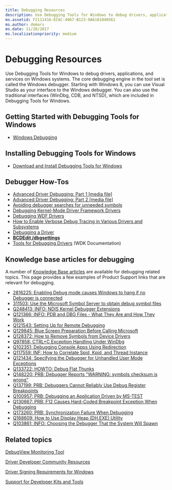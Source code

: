 ```yaml
---
title: Debugging Resources
description: Use Debugging Tools for Windows to debug drivers, applications, and services on Windows systems.
ms.assetid: F2111416-EC6C-4967-B123-9A6101040561
ms.author: domars
ms.date: 11/28/2017
ms.localizationpriority: medium
---
```


# Debugging Resources


Use Debugging Tools for Windows to debug drivers, applications, and services on Windows systems. The core debugging engine in the tool set is called the Windows debugger. Starting with Windows 8, you can use Visual Studio as your interface to the Windows debugger. You can also use the traditional interfaces (WinDbg, CDB, and NTSD), which are included in Debugging Tools for Windows.

## <span id="Getting_Started_with_Debugging_Tools_for_Windows"></span><span id="getting_started_with_debugging_tools_for_windows"></span><span id="GETTING_STARTED_WITH_DEBUGGING_TOOLS_FOR_WINDOWS"></span>Getting Started with Debugging Tools for Windows


-   [Windows Debugging](index.md)

## <span id="Installing_Debugging_Tools_for_Windows"></span><span id="installing_debugging_tools_for_windows"></span><span id="INSTALLING_DEBUGGING_TOOLS_FOR_WINDOWS"></span>Installing Debugging Tools for Windows


-   [Download and Install Debugging Tools for Windows](https://msdn.microsoft.com/windows/hardware/gg463009)

## <span id="Debugger_How-Tos"></span><span id="debugger_how-tos"></span><span id="DEBUGGER_HOW-TOS"></span>Debugger How-Tos


-   [Advanced Driver Debugging: Part 1 \[media file\]](https://download.microsoft.com/download/B/1/6/B161948D-EDE1-4AEF-8776-AD485CDDCD9E/TDDR05003.wvx)
-   [Advanced Driver Debugging: Part 2 \[media file\]](https://download.microsoft.com/download/B/1/6/B161948D-EDE1-4AEF-8776-AD485CDDCD9E/TDDR05004.wvx)
-   [Avoiding debugger searches for unneeded symbols](https://msdn.microsoft.com/library/windows/hardware/gg463239)
-   [Debugging Kernel-Mode Driver Framework Drivers](https://msdn.microsoft.com/library/windows/hardware/gg463020)
-   [Debugging WDF Drivers](https://msdn.microsoft.com/library/windows/hardware/ff540790)
-   [How to Enable Verbose Debug Tracing in Various Drivers and Subsystems](https://support.microsoft.com/default.aspx?scid=kb;en-us;q314743)
-   [Debugging a Driver](https://msdn.microsoft.com/windows-drivers/develop/debugging_a_driver)
-   [**BCDEdit /dbgsettings**](https://msdn.microsoft.com/library/windows/hardware/ff542187)
-   [Tools for Debugging Drivers](https://msdn.microsoft.com/library/windows/hardware/ff552951) (WDK Documentation)

## <span id="Knowledge_base_articles_for_debugging"></span><span id="knowledge_base_articles_for_debugging"></span><span id="KNOWLEDGE_BASE_ARTICLES_FOR_DEBUGGING"></span>Knowledge base articles for debugging


A number of [Knowledge Base articles](https://support.microsoft.com) are available for debugging related topics. This page provides a few examples of Product Support links that are relevant for debugging.

-   [2816225: Enabling Debug mode causes Windows to hang if no Debugger is connected](https://support.microsoft.com/kb/2816225/)
-   [311503: Use the Microsoft Symbol Server to obtain debug symbol files](https://support.microsoft.com/kb/311503)
-   [Q248413: INFO: NDIS Kernel Debugger Extensions](https://support.microsoft.com/kb/248413)
-   [Q121366: INFO: PDB and DBG Files - What They Are and How They Work](https://support.microsoft.com/kb/121366)
-   [Q121543: Setting Up for Remote Debugging](https://support.microsoft.com/kb/121543)
-   [Q129845: Blue Screen Preparation Before Calling Microsoft](https://support.microsoft.com/kb/129845)
-   [Q128372: How to Remove Symbols from Device Drivers](https://support.microsoft.com/kb/128372)
-   [Q97858: CTRL+C Exception Handling Under WinDbg](https://support.microsoft.com/kb/97858)
-   [Q102351: Debugging Console Apps Using Redirection](https://support.microsoft.com/kb/102351)
-   [Q117559: INF: How to Correlate Spid, Kpid, and Thread Instance](https://support.microsoft.com/kb/117559)
-   [Q121434: Specifying the Debugger for Unhandled User Mode Exceptions](https://support.microsoft.com/kb/121434)
-   [Q133722: HOWTO: Debug Flat Thunks](https://support.microsoft.com/kb/133722)
-   [Q148220: PRB: Debugger Reports "WARNING: symbols checksum is wrong"](https://support.microsoft.com/kb/148220)
-   [Q137199: PRB: Debuggers Cannot Reliably Use Debug Register Breakpoints](https://support.microsoft.com/kb/137199)
-   [Q100957: PRB: Debugging an Application Driven by MS-TEST](https://support.microsoft.com/kb/100957)
-   [Q130667: PRB: F12 Causes Hard-Coded Breakpoint Exception When Debugging](https://support.microsoft.com/kb/130667)
-   [Q173260: PRB: Synchronization Failure When Debugging](https://support.microsoft.com/kb/173260)
-   [Q168609: How to Use Display Heap (DH.EXE) Utility](https://support.microsoft.com/kb/168609)
-   [Q103861: INFO: Choosing the Debugger That the System Will Spawn](https://support.microsoft.com/kb/103861)

## <span id="related_topics"></span>Related topics


[DebugView Monitoring Tool](https://technet.microsoft.com/sysinternals/bb896647.aspx)

[Driver Developer Community Resources](https://msdn.microsoft.com/windows/hardware/gg454517)

[Driver Signing Requirements for Windows](https://msdn.microsoft.com/library/windows/hardware/gg487317)

[Support for Developer Kits and Tools](https://msdn.microsoft.com/windows/hardware/gg454528)

 

 






